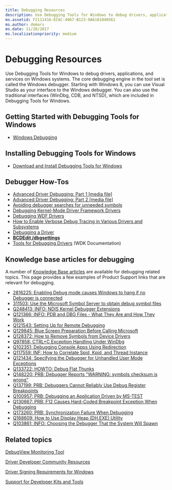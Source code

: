 ```yaml
---
title: Debugging Resources
description: Use Debugging Tools for Windows to debug drivers, applications, and services on Windows systems.
ms.assetid: F2111416-EC6C-4967-B123-9A6101040561
ms.author: domars
ms.date: 11/28/2017
ms.localizationpriority: medium
---
```


# Debugging Resources


Use Debugging Tools for Windows to debug drivers, applications, and services on Windows systems. The core debugging engine in the tool set is called the Windows debugger. Starting with Windows 8, you can use Visual Studio as your interface to the Windows debugger. You can also use the traditional interfaces (WinDbg, CDB, and NTSD), which are included in Debugging Tools for Windows.

## <span id="Getting_Started_with_Debugging_Tools_for_Windows"></span><span id="getting_started_with_debugging_tools_for_windows"></span><span id="GETTING_STARTED_WITH_DEBUGGING_TOOLS_FOR_WINDOWS"></span>Getting Started with Debugging Tools for Windows


-   [Windows Debugging](index.md)

## <span id="Installing_Debugging_Tools_for_Windows"></span><span id="installing_debugging_tools_for_windows"></span><span id="INSTALLING_DEBUGGING_TOOLS_FOR_WINDOWS"></span>Installing Debugging Tools for Windows


-   [Download and Install Debugging Tools for Windows](https://msdn.microsoft.com/windows/hardware/gg463009)

## <span id="Debugger_How-Tos"></span><span id="debugger_how-tos"></span><span id="DEBUGGER_HOW-TOS"></span>Debugger How-Tos


-   [Advanced Driver Debugging: Part 1 \[media file\]](https://download.microsoft.com/download/B/1/6/B161948D-EDE1-4AEF-8776-AD485CDDCD9E/TDDR05003.wvx)
-   [Advanced Driver Debugging: Part 2 \[media file\]](https://download.microsoft.com/download/B/1/6/B161948D-EDE1-4AEF-8776-AD485CDDCD9E/TDDR05004.wvx)
-   [Avoiding debugger searches for unneeded symbols](https://msdn.microsoft.com/library/windows/hardware/gg463239)
-   [Debugging Kernel-Mode Driver Framework Drivers](https://msdn.microsoft.com/library/windows/hardware/gg463020)
-   [Debugging WDF Drivers](https://msdn.microsoft.com/library/windows/hardware/ff540790)
-   [How to Enable Verbose Debug Tracing in Various Drivers and Subsystems](https://support.microsoft.com/default.aspx?scid=kb;en-us;q314743)
-   [Debugging a Driver](https://msdn.microsoft.com/windows-drivers/develop/debugging_a_driver)
-   [**BCDEdit /dbgsettings**](https://msdn.microsoft.com/library/windows/hardware/ff542187)
-   [Tools for Debugging Drivers](https://msdn.microsoft.com/library/windows/hardware/ff552951) (WDK Documentation)

## <span id="Knowledge_base_articles_for_debugging"></span><span id="knowledge_base_articles_for_debugging"></span><span id="KNOWLEDGE_BASE_ARTICLES_FOR_DEBUGGING"></span>Knowledge base articles for debugging


A number of [Knowledge Base articles](https://support.microsoft.com) are available for debugging related topics. This page provides a few examples of Product Support links that are relevant for debugging.

-   [2816225: Enabling Debug mode causes Windows to hang if no Debugger is connected](https://support.microsoft.com/kb/2816225/)
-   [311503: Use the Microsoft Symbol Server to obtain debug symbol files](https://support.microsoft.com/kb/311503)
-   [Q248413: INFO: NDIS Kernel Debugger Extensions](https://support.microsoft.com/kb/248413)
-   [Q121366: INFO: PDB and DBG Files - What They Are and How They Work](https://support.microsoft.com/kb/121366)
-   [Q121543: Setting Up for Remote Debugging](https://support.microsoft.com/kb/121543)
-   [Q129845: Blue Screen Preparation Before Calling Microsoft](https://support.microsoft.com/kb/129845)
-   [Q128372: How to Remove Symbols from Device Drivers](https://support.microsoft.com/kb/128372)
-   [Q97858: CTRL+C Exception Handling Under WinDbg](https://support.microsoft.com/kb/97858)
-   [Q102351: Debugging Console Apps Using Redirection](https://support.microsoft.com/kb/102351)
-   [Q117559: INF: How to Correlate Spid, Kpid, and Thread Instance](https://support.microsoft.com/kb/117559)
-   [Q121434: Specifying the Debugger for Unhandled User Mode Exceptions](https://support.microsoft.com/kb/121434)
-   [Q133722: HOWTO: Debug Flat Thunks](https://support.microsoft.com/kb/133722)
-   [Q148220: PRB: Debugger Reports "WARNING: symbols checksum is wrong"](https://support.microsoft.com/kb/148220)
-   [Q137199: PRB: Debuggers Cannot Reliably Use Debug Register Breakpoints](https://support.microsoft.com/kb/137199)
-   [Q100957: PRB: Debugging an Application Driven by MS-TEST](https://support.microsoft.com/kb/100957)
-   [Q130667: PRB: F12 Causes Hard-Coded Breakpoint Exception When Debugging](https://support.microsoft.com/kb/130667)
-   [Q173260: PRB: Synchronization Failure When Debugging](https://support.microsoft.com/kb/173260)
-   [Q168609: How to Use Display Heap (DH.EXE) Utility](https://support.microsoft.com/kb/168609)
-   [Q103861: INFO: Choosing the Debugger That the System Will Spawn](https://support.microsoft.com/kb/103861)

## <span id="related_topics"></span>Related topics


[DebugView Monitoring Tool](https://technet.microsoft.com/sysinternals/bb896647.aspx)

[Driver Developer Community Resources](https://msdn.microsoft.com/windows/hardware/gg454517)

[Driver Signing Requirements for Windows](https://msdn.microsoft.com/library/windows/hardware/gg487317)

[Support for Developer Kits and Tools](https://msdn.microsoft.com/windows/hardware/gg454528)

 

 






